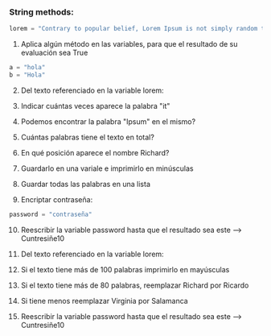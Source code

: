 ### String methods:
```python
lorem = "Contrary to popular belief, Lorem Ipsum is not simply random text. It has roots in a piece of classical Latin literature from 45 BC, making it over 2000 years old. Richard McClintock, a Latin professor at Hampden-Sydney College in Virginia, looked up one of the more obscure Latin words, consectetur, from a Lorem Ipsum passage, and going through the cites of the word in classical literature, discovered the undoubtable source. Lorem Ipsum comes from sections 1.10.32 and 1.10.33 of 'de Finibus Bonorum et Malorum' (The Extremes of Good and Evil) by Cicero, written in 45 BC. This book is a treatise on the theory of ethics, very popular during the Renaissance. The first line of Lorem Ipsum, 'Lorem ipsum dolor sit amet..'"
```
1. Aplica algún método en las variables, para que el resultado de su evaluación sea True
```python
a = "hola"
b = "Hola"
```
2. Del texto referenciado en la variable lorem:
3. Indicar cuántas veces aparece la palabra "it"
4. Podemos encontrar la palabra "Ipsum" en el mismo?
5. Cuántas palabras tiene el texto en total?
6. En qué posición aparece el nombre Richard?
7. Guardarlo en una variale e imprimirlo en minúsculas
8. Guardar todas las palabras en una lista

9. Encriptar contraseña:
```python
password = "contraseña"	
```

10. Reescribir la variable password hasta que el resultado sea este --> Cuntresiñe10

11. Del texto referenciado en la variable lorem:
12. Si el texto tiene más de 100 palabras imprimirlo en mayúsculas
13. Si el texto tiene más de 80 palabras, reemplazar Richard por Ricardo
14. Si tiene menos reemplazar Virginia por Salamanca

15. Reescribir la variable password hasta que el resultado sea este --> Cuntresiñe10


